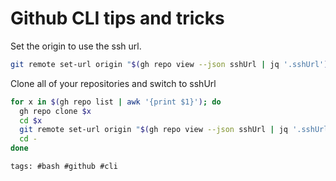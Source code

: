 # Github CLI tips and tricks

Set the origin to use the ssh url.

```bash
git remote set-url origin "$(gh repo view --json sshUrl | jq '.sshUrl')"
```

Clone all of your repositories and switch to sshUrl

```bash
for x in $(gh repo list | awk '{print $1}'); do
  gh repo clone $x
  cd $x
  git remote set-url origin "$(gh repo view --json sshUrl | jq '.sshUrl')"
  cd -
done
```

    tags: #bash #github #cli
